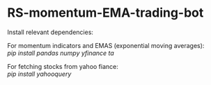 # RS-momentum-EMA-trading-bot

Install relevant dependencies:   

For momentum indicators and EMAS (exponential moving averages):          
*pip install pandas numpy yfinance ta*

For fetching stocks from yahoo fiance:                 
*pip install yahooquery*

